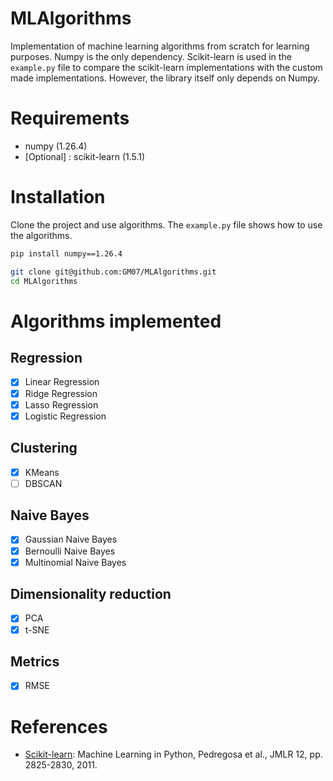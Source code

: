 # MLAlgorithms
Implementation of machine learning algorithms from scratch for learning purposes. Numpy is the only dependency. Scikit-learn is used in the `example.py` file to compare the scikit-learn implementations with the custom made implementations. However, the library itself only depends on Numpy.

# Requirements
- numpy (1.26.4)
- [Optional] : scikit-learn (1.5.1)

# Installation
Clone the project and use algorithms. The `example.py` file shows how to use the algorithms.

```bash
pip install numpy==1.26.4

git clone git@github.com:GM07/MLAlgorithms.git
cd MLAlgorithms
```

# Algorithms implemented 

## Regression
- [X] Linear Regression
- [X] Ridge Regression
- [X] Lasso Regression
- [X] Logistic Regression

## Clustering
- [X] KMeans
- [ ] DBSCAN

## Naive Bayes
- [X] Gaussian Naive Bayes
- [X] Bernoulli Naive Bayes
- [X] Multinomial Naive Bayes

## Dimensionality reduction
- [X] PCA
- [X] t-SNE

## Metrics
- [X] RMSE

# References
- [Scikit-learn](https://scikit-learn.org/stable): Machine Learning in Python, Pedregosa et al., JMLR 12, pp. 2825-2830, 2011.
